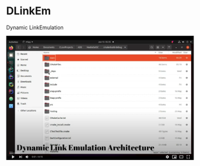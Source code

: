 # DLinkEm
Dynamic LinkEmulation


[![Tutorial#1: Configuration](https://github.com/ptrsen/DLinkEm/blob/main/img1.png)](https://youtu.be/sHKCxnhETXg)

